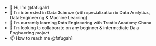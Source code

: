 - 👋 Hi, I’m @fafugah1
- 👀 I’m interested in Data Science (with specialization in Data Analytics, Data Engineering & Machine Learning)
- 🌱 I’m currently learning Data Engineering with Trestle Academy Ghana
- 💞️ I’m looking to collaborate on any beginner & intermediate Data Engineering project
- 📫 How to reach me @fafugah1

<!---
fafugah1/fafugah1 is a ✨ special ✨ repository because its `README.md` (this file) appears on your GitHub profile.
You can click the Preview link to take a look at your changes.
--->

